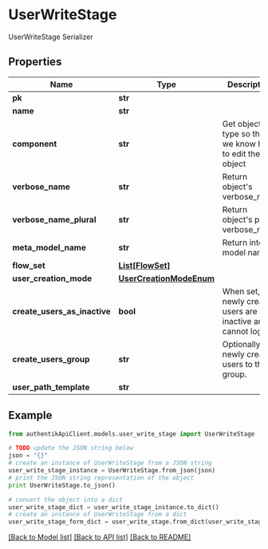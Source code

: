 # UserWriteStage

UserWriteStage Serializer

## Properties
Name | Type | Description | Notes
------------ | ------------- | ------------- | -------------
**pk** | **str** |  | [readonly] 
**name** | **str** |  | 
**component** | **str** | Get object type so that we know how to edit the object | [readonly] 
**verbose_name** | **str** | Return object&#39;s verbose_name | [readonly] 
**verbose_name_plural** | **str** | Return object&#39;s plural verbose_name | [readonly] 
**meta_model_name** | **str** | Return internal model name | [readonly] 
**flow_set** | [**List[FlowSet]**](FlowSet.md) |  | [optional] 
**user_creation_mode** | [**UserCreationModeEnum**](UserCreationModeEnum.md) |  | [optional] 
**create_users_as_inactive** | **bool** | When set, newly created users are inactive and cannot login. | [optional] 
**create_users_group** | **str** | Optionally add newly created users to this group. | [optional] 
**user_path_template** | **str** |  | [optional] 

## Example

```python
from authentikApiClient.models.user_write_stage import UserWriteStage

# TODO update the JSON string below
json = "{}"
# create an instance of UserWriteStage from a JSON string
user_write_stage_instance = UserWriteStage.from_json(json)
# print the JSON string representation of the object
print UserWriteStage.to_json()

# convert the object into a dict
user_write_stage_dict = user_write_stage_instance.to_dict()
# create an instance of UserWriteStage from a dict
user_write_stage_form_dict = user_write_stage.from_dict(user_write_stage_dict)
```
[[Back to Model list]](../README.md#documentation-for-models) [[Back to API list]](../README.md#documentation-for-api-endpoints) [[Back to README]](../README.md)


